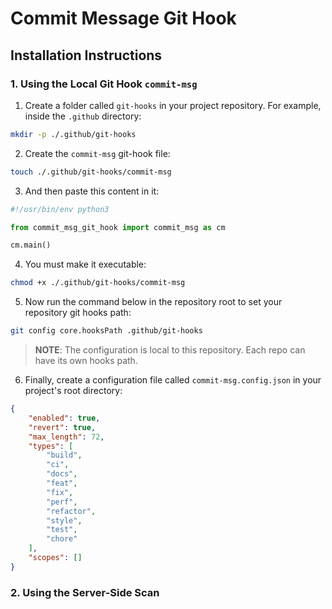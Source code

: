 # Commit Message Git Hook

## Installation Instructions

### 1. Using the Local Git Hook `commit-msg`

1. Create a folder called `git-hooks` in your project repository. For example, inside the `.github` directory:

```bash
mkdir -p ./.github/git-hooks
```

2. Create the `commit-msg` git-hook file:

```bash
touch ./.github/git-hooks/commit-msg
```

3. And then paste this content in it:

```python
#!/usr/bin/env python3

from commit_msg_git_hook import commit_msg as cm

cm.main()

```

4. You must make it executable:

```bash
chmod +x ./.github/git-hooks/commit-msg
```

5. Now run the command below in the repository root to set your repository git hooks path:

```bash
git config core.hooksPath .github/git-hooks
```

> **NOTE**: The configuration is local to this repository. Each repo can have its own hooks path.

6. Finally, create a configuration file called `commit-msg.config.json` in your project's root directory:

```json
{
    "enabled": true,
    "revert": true,
    "max_length": 72,
    "types": [
        "build",
        "ci",
        "docs",
        "feat",
        "fix",
        "perf",
        "refactor",
        "style",
        "test",
        "chore"
    ],
    "scopes": []
}

```

### 2. Using the Server-Side Scan
